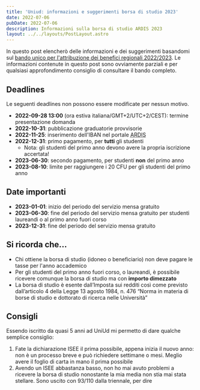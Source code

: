 ```yaml
---
title: 'Uniud: informazioni e suggerimenti borsa di studio 2023'
date: 2022-07-06
pubDate: 2022-07-06
description: Informazioni sulla borsa di studio ARDIS 2023
layout: ../../layouts/PostLayout.astro
---
```


In questo post elencherò delle informazioni e dei suggerimenti basandomi sul [bando unico per l'attribuzione dei benefici regionali 2022/2023](http://www.ardiss.fvg.it/upload/schede/1656946597.pdf). Le informazioni contenute in questo post sono ovviamente parziali e per qualsiasi approfondimento consiglio di consultare il bando completo.

## Deadlines

Le seguenti deadlines non possono essere modificate per nessun motivo.

- **2022-09-28 13:00** (ora estiva italiana/GMT+2/UTC+2/CEST): termine presentazione domanda
- **2022-10-31**: pubblicazione graduatorie provvisorie
- **2022-11-25**: inserimento dell'IBAN nel portale <abbr title="Agenzia regionale per il diritto allo studio">ARDIS</abbr>
- **2022-12-31**: primo pagamento, per **tutti** gli studenti
  - Nota: gli studenti del primo anno devono avere la propria iscrizione accertata!
- **2023-06-30**: secondo pagamento, per studenti **non** del primo anno
- **2023-08-10**: limite per raggiungere i 20 CFU per gli studenti del primo anno

## Date importanti

- **2023-01-01**: inizio del periodo del servizio mensa gratuito
- **2023-06-30**: fine del periodo del servizio mensa gratuito per studenti laureandi o al primo anno fuori corso
- **2023-12-31**: fine del periodo del servizio mensa gratuito

## Si ricorda che...

- Chi ottiene la borsa di studio (idoneo o beneficiario) non deve pagare le tasse per l'anno accademico
- Per gli studenti del primo anno fuori corso, o laureandi, è possibile ricevere comunque la borsa di studio ma con **importo dimezzato**
- La borsa di studio è esente dall’Imposta sui redditi così come previsto dall’articolo 4 della Legge 13 agosto 1984, n. 476 “Norma in materia di borse di studio e dottorato di ricerca nelle Università”

## Consigli

Essendo iscritto da quasi 5 anni ad UniUd mi permetto di dare qualche semplice consiglio:

1. Fate la dichiarazione ISEE il prima possibile, appena inizia il nuovo anno: non è un processo breve e può richiedere settimane o mesi. Meglio avere il foglio di carta in mano il prima possibile
2. Avendo un ISEE abbastanza basso, non ho mai avuto problemi a ricevere la borsa di studio nonostante la mia media non stia mai stata stellare. Sono uscito con 93/110 dalla triennale, per dire
